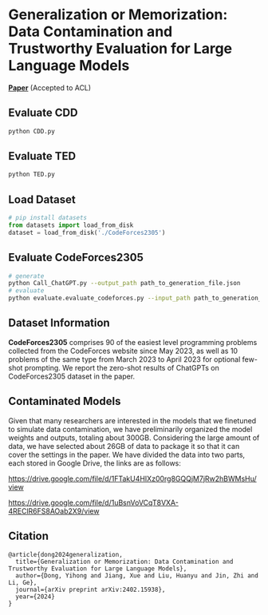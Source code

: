 # Generalization or Memorization: Data Contamination and Trustworthy Evaluation for Large Language Models
[**Paper**](https://arxiv.org/abs/2402.15938) (Accepted to ACL)

## Evaluate CDD
```bash
python CDD.py
```

## Evaluate TED
```bash
python TED.py
```

## Load Dataset
```Python
# pip install datasets
from datasets import load_from_disk
dataset = load_from_disk('./CodeForces2305')
```

## Evaluate CodeForces2305
```bash
# generate
python Call_ChatGPT.py --output_path path_to_generation_file.json 
# evaluate
python evaluate.evaluate_codeforces.py --input_path path_to_generation_file.json
```

## Dataset Information
**CodeForces2305** comprises 90 of the easiest level programming problems collected from the CodeForces website since May 2023, as well as 10 problems of the same type from March 2023 to April 2023 for optional few-shot prompting. We report the zero-shot results of ChatGPTs on CodeForces2305 dataset in the paper.

## Contaminated Models
Given that many researchers are interested in the models that we finetuned to simulate data contamination, we have preliminarily organized the model weights and outputs, totaling about 300GB. Considering the large amount of data, we have selected about 26GB of data to package it so that it can cover the settings in the paper. We have divided the data into two parts, each stored in Google Drive, the links are as follows: 

https://drive.google.com/file/d/1FTakU4HIXz00rg8GQQjM7jRw2hBWMsHu/view

https://drive.google.com/file/d/1uBsnVoVCqT8VXA-4REClR6FS8AOab2X9/view
 
## Citation
```
@article{dong2024generalization,
  title={Generalization or Memorization: Data Contamination and Trustworthy Evaluation for Large Language Models},
  author={Dong, Yihong and Jiang, Xue and Liu, Huanyu and Jin, Zhi and Li, Ge},
  journal={arXiv preprint arXiv:2402.15938},
  year={2024}
}
```
